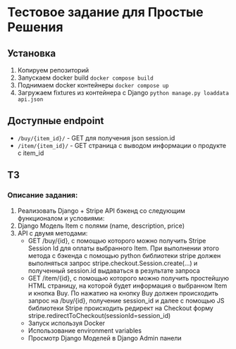 # Тестовое задание для Простые Решения

## Установка
1. Копируем репозиторий
3. Запускаем docker build `docker compose build`
4. Поднимаем docker контейнеры `docker compose up`
5. Загружаем fixtures из контейнера с Django `python manage.py loaddata api.json`

## Доступные endpoint
- `/buy/{item_id}/` - GET для получения json session.id
- `/item/{item_id}/` - GET страница с выводом информации о продукте с item_id

## ТЗ
### Описание задания:
1. 	Реализовать Django + Stripe API бэкенд со следующим функционалом и условиями:
2.  Django Модель Item с полями (name, description, price)
3.  API с двумя методами:
    - GET /buy/{id}, c помощью которого можно получить Stripe Session Id для оплаты выбранного Item. При выполнении этого метода c бэкенда с помощью python библиотеки stripe должен выполняться запрос stripe.checkout.Session.create(...) и полученный session.id выдаваться в результате запроса
    - GET /item/{id}, c помощью которого можно получить простейшую HTML страницу, на которой будет информация о выбранном Item и кнопка Buy. По нажатию на кнопку Buy должен происходить запрос на /buy/{id}, получение session_id и далее с помощью JS библиотеки Stripe происходить редирект на Checkout форму stripe.redirectToCheckout(sessionId=session_id)
    - Запуск используя Docker
    - Использование environment variables
    - Просмотр Django Моделей в Django Admin панели

